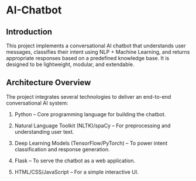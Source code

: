 # AI-Chatbot
## Introduction
This project implements a conversational AI chatbot that understands user messages, classifies their intent using NLP + Machine Learning, and returns appropriate responses based on a predefined knowledge base. It is designed to be lightweight, modular, and extendable.
## Architecture Overview
The project integrates several technologies to deliver an end-to-end conversational AI system:

1. Python – Core programming language for building the chatbot.

2. Natural Language Toolkit (NLTK)/spaCy – For preprocessing and understanding user text.

3. Deep Learning Models (TensorFlow/PyTorch) – To power intent classification and response generation.

4. Flask – To serve the chatbot as a web application.

5. HTML/CSS/JavaScript – For a simple interactive UI.
